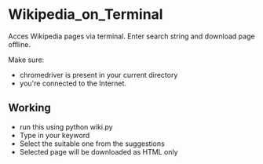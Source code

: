 # Wikipedia_on_Terminal
Acces Wikipedia pages via terminal. Enter search string and download page offline.

Make sure:

- chromedriver is present in your current directory
- you're connected to the Internet.

## Working
- run this using python wiki.py
- Type in your keyword
- Select the suitable one from the suggestions
- Selected page will be downloaded as HTML only
